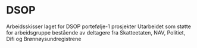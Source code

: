 # DSOP
Arbeidsskisser laget for DSOP portefølje-1 prosjekter
Utarbeidet som støtte for arbeidsgruppe bestående av deltagere fra Skatteetaten, NAV, Politiet, Difi og Brønnøysundregistrene
